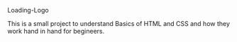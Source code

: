 Loading-Logo

This is a small project to understand Basics of HTML and CSS and how they work hand in hand for begineers.
